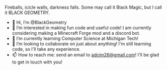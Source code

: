 Fireballs, icicle walls, darkness falls. Some may call it Black Magic, but I call it BLACK GEOMETRY.

- 👋 Hi, I’m @BlackGeometry
- 👀 I’m interested in making fun code and useful code! I am currently considering making a Minecraft Forge mod and a discord bot.
- 🌱 I’m currently learning Computer Science at Michigan Tech!
- 💞️ I’m looking to collaborate on just about anything! I'm still learning code, so I'll take any experience.
- 📫 How to reach me: send an email to adcim26@gmail.com! I'll be glad to get in touch with you!

<!---
BlackGeometry/BlackGeometry is a ✨ special ✨ repository because its `README.md` (this file) appears on your GitHub profile.
You can click the Preview link to take a look at your changes.
--->
